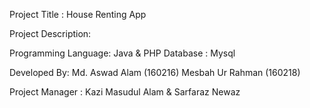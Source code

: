 Project Title : House Renting App 

Project Description:
	
Programming Language:  Java & PHP
Database            :  Mysql




Developed By: 
    Md. Aswad Alam (160216) 
    Mesbah Ur Rahman (160218) 

Project Manager : Kazi Masudul Alam 
                	& 
                  Sarfaraz Newaz

